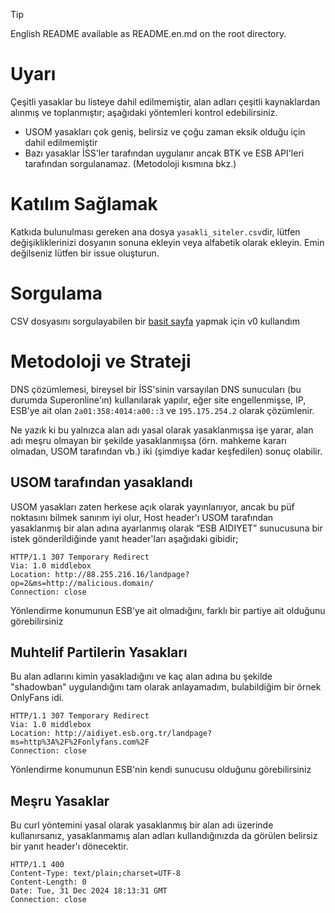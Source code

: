 > [!TIP]
> English README available as README.en.md on the root directory.

# Uyarı
Çeşitli yasaklar bu listeye dahil edilmemiştir, alan adları çeşitli kaynaklardan alınmış ve toplanmıştır; aşağıdaki yöntemleri kontrol edebilirsiniz.

- USOM yasakları çok geniş, belirsiz ve çoğu zaman eksik olduğu için dahil edilmemiştir
- Bazı yasaklar İSS'ler tarafından uygulanır ancak BTK ve ESB API'leri tarafından sorgulanamaz. (Metodoloji kısmına bkz.)

# Katılım Sağlamak 
Katkıda bulunulması gereken ana dosya `yasakli_siteler.csv`dir, lütfen değişikliklerinizi dosyanın sonuna ekleyin veya alfabetik olarak ekleyin. Emin değilseniz lütfen bir issue oluşturun.

# Sorgulama
CSV dosyasını sorgulayabilen bir [basit sayfa](https://kulwsmm2saihuybu.vercel.app/) yapmak için v0 kullandım

# Metodoloji ve Strateji
DNS çözümlemesi, bireysel bir İSS'sinin varsayılan DNS sunucuları (bu durumda Superonline'ın) kullanılarak yapılır, eğer site engellenmişse, IP, ESB'ye ait olan `2a01:358:4014:a00::3` ve `195.175.254.2` olarak çözümlenir.

Ne yazık ki bu yalnızca alan adı yasal olarak yasaklanmışsa işe yarar, alan adı meşru olmayan bir şekilde yasaklanmışsa (örn. mahkeme kararı olmadan, USOM tarafından vb.) iki (şimdiye kadar keşfedilen) sonuç olabilir.

## USOM tarafından yasaklandı
USOM yasakları zaten herkese açık olarak yayınlanıyor, ancak bu püf noktasını bilmek sanırım iyi olur, Host header'ı USOM tarafından yasaklanmış bir alan adına ayarlanmış olarak “ESB AIDIYET” sunucusuna bir istek gönderildiğinde yanıt header'ları aşağıdaki gibidir;
```
HTTP/1.1 307 Temporary Redirect
Via: 1.0 middlebox
Location: http://88.255.216.16/landpage?op=2&ms=http://malicious.domain/
Connection: close
```
Yönlendirme konumunun ESB'ye ait olmadığını, farklı bir partiye ait olduğunu görebilirsiniz

## Muhtelif Partilerin Yasakları
Bu alan adlarını kimin yasakladığını ve kaç alan adına bu şekilde "shadowban" uygulandığını tam olarak anlayamadım, bulabildiğim bir örnek OnlyFans idi.
```
HTTP/1.1 307 Temporary Redirect
Via: 1.0 middlebox
Location: http://aidiyet.esb.org.tr/landpage?ms=http%3A%2F%2Fonlyfans.com%2F
Connection: close
```
Yönlendirme konumunun ESB'nin kendi sunucusu olduğunu görebilirsiniz

## Meşru Yasaklar
Bu curl yöntemini yasal olarak yasaklanmış bir alan adı üzerinde kullanırsanız, yasaklanmamış alan adları kullandığınızda da görülen belirsiz bir yanıt header'ı dönecektir.
```
HTTP/1.1 400
Content-Type: text/plain;charset=UTF-8
Content-Length: 0
Date: Tue, 31 Dec 2024 18:13:31 GMT
Connection: close
```
